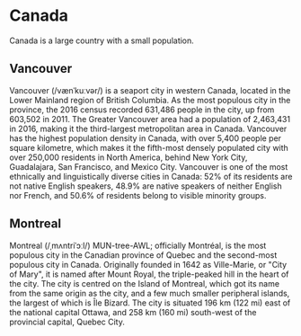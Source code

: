 # Canada

Canada is a large country with a small population.

## Vancouver

Vancouver (/vænˈkuːvər/) is a seaport city in western Canada, located in the Lower Mainland region of British Columbia. As the most populous city in the province, the 2016 census recorded 631,486 people in the city, up from 603,502 in 2011. The Greater Vancouver area had a population of 2,463,431 in 2016, making it the third-largest metropolitan area in Canada. Vancouver has the highest population density in Canada, with over 5,400 people per square kilometre, which makes it the fifth-most densely populated city with over 250,000 residents in North America, behind New York City, Guadalajara, San Francisco, and Mexico City. Vancouver is one of the most ethnically and linguistically diverse cities in Canada: 52% of its residents are not native English speakers, 48.9% are native speakers of neither English nor French, and 50.6% of residents belong to visible minority groups.

## Montreal

Montreal (/ˌmʌntriˈɔːl/) MUN-tree-AWL; officially Montréal, is the most populous city in the Canadian province of Quebec and the second-most populous city in Canada. Originally founded in 1642 as Ville-Marie, or "City of Mary", it is named after Mount Royal, the triple-peaked hill in the heart of the city. The city is centred on the Island of Montreal, which got its name from the same origin as the city, and a few much smaller peripheral islands, the largest of which is Île Bizard. The city is situated 196 km (122 mi) east of the national capital Ottawa, and 258 km (160 mi) south-west of the provincial capital, Quebec City.
